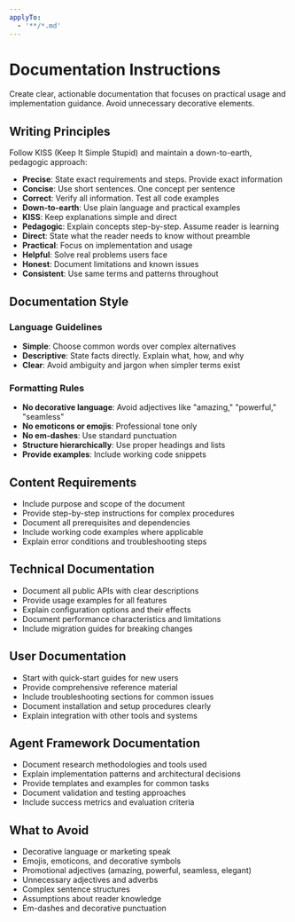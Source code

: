 ```yaml
---
applyTo:
  - '**/*.md'
---
```


# Documentation Instructions

Create clear, actionable documentation that focuses on practical usage and implementation guidance. Avoid unnecessary
decorative elements.

## Writing Principles

Follow KISS (Keep It Simple Stupid) and maintain a down-to-earth, pedagogic approach:

- **Precise**: State exact requirements and steps. Provide exact information
- **Concise**: Use short sentences. One concept per sentence
- **Correct**: Verify all information. Test all code examples
- **Down-to-earth**: Use plain language and practical examples
- **KISS**: Keep explanations simple and direct
- **Pedagogic**: Explain concepts step-by-step. Assume reader is learning
- **Direct**: State what the reader needs to know without preamble
- **Practical**: Focus on implementation and usage
- **Helpful**: Solve real problems users face
- **Honest**: Document limitations and known issues
- **Consistent**: Use same terms and patterns throughout

## Documentation Style

### Language Guidelines

- **Simple**: Choose common words over complex alternatives
- **Descriptive**: State facts directly. Explain what, how, and why
- **Clear**: Avoid ambiguity and jargon when simpler terms exist

### Formatting Rules

- **No decorative language**: Avoid adjectives like "amazing," "powerful," "seamless"
- **No emoticons or emojis**: Professional tone only
- **No em-dashes**: Use standard punctuation
- **Structure hierarchically**: Use proper headings and lists
- **Provide examples**: Include working code snippets

## Content Requirements

- Include purpose and scope of the document
- Provide step-by-step instructions for complex procedures
- Document all prerequisites and dependencies
- Include working code examples where applicable
- Explain error conditions and troubleshooting steps

## Technical Documentation

- Document all public APIs with clear descriptions
- Provide usage examples for all features
- Explain configuration options and their effects
- Document performance characteristics and limitations
- Include migration guides for breaking changes

## User Documentation

- Start with quick-start guides for new users
- Provide comprehensive reference material
- Include troubleshooting sections for common issues
- Document installation and setup procedures clearly
- Explain integration with other tools and systems

## Agent Framework Documentation

- Document research methodologies and tools used
- Explain implementation patterns and architectural decisions
- Provide templates and examples for common tasks
- Document validation and testing approaches
- Include success metrics and evaluation criteria

## What to Avoid

- Decorative language or marketing speak
- Emojis, emoticons, and decorative symbols
- Promotional adjectives (amazing, powerful, seamless, elegant)
- Unnecessary adjectives and adverbs
- Complex sentence structures
- Assumptions about reader knowledge
- Em-dashes and decorative punctuation

